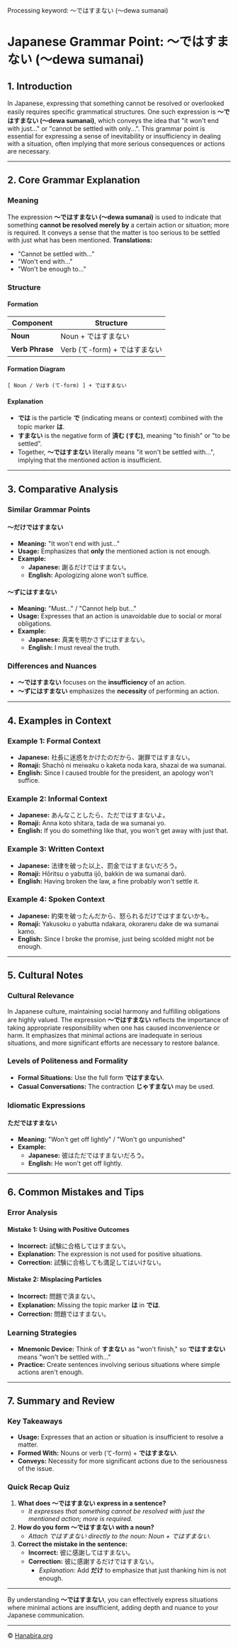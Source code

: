 Processing keyword: ～ではすまない (〜dewa sumanai)
# Japanese Grammar Point: ～ではすまない (〜dewa sumanai)

## 1. Introduction
In Japanese, expressing that something cannot be resolved or overlooked easily requires specific grammatical structures. One such expression is **～ではすまない (〜dewa sumanai)**, which conveys the idea that "it won't end with just..." or "cannot be settled with only...". This grammar point is essential for expressing a sense of inevitability or insufficiency in dealing with a situation, often implying that more serious consequences or actions are necessary.

---
## 2. Core Grammar Explanation
### Meaning
The expression **～ではすまない (〜dewa sumanai)** is used to indicate that something **cannot be resolved merely by** a certain action or situation; more is required. It conveys a sense that the matter is too serious to be settled with just what has been mentioned.
**Translations:**
- "Cannot be settled with..."
- "Won't end with..."
- "Won't be enough to..."
### Structure
#### Formation
| **Component**      | **Structure**                      |
|--------------------|------------------------------------|
| **Noun**           | Noun + ではすまない                 |
| **Verb Phrase**    | Verb (て-form) + ではすまない      |
#### Formation Diagram
```plaintext
[ Noun / Verb (て-form) ] + ではすまない
```
#### Explanation
- **では** is the particle **で** (indicating means or context) combined with the topic marker **は**.
- **すまない** is the negative form of **済む (すむ)**, meaning "to finish" or "to be settled".
- Together, **～ではすまない** literally means "it won't be settled with...", implying that the mentioned action is insufficient.
---
## 3. Comparative Analysis
### Similar Grammar Points
#### ～だけではすまない
- **Meaning:** "It won't end with just..."
- **Usage:** Emphasizes that **only** the mentioned action is not enough.
- **Example:** 
  - **Japanese:** 謝るだけではすまない。
  - **English:** Apologizing alone won't suffice.
#### ～ずにはすまない
- **Meaning:** "Must..." / "Cannot help but..."
- **Usage:** Expresses that an action is unavoidable due to social or moral obligations.
- **Example:**
  - **Japanese:** 真実を明かさずにはすまない。
  - **English:** I must reveal the truth.
### Differences and Nuances
- **～ではすまない** focuses on the **insufficiency** of an action.
- **～ずにはすまない** emphasizes the **necessity** of performing an action.
---
## 4. Examples in Context
### Example 1: Formal Context
- **Japanese:** 社長に迷惑をかけたのだから、謝罪ではすまない。
- **Romaji:** Shachō ni meiwaku o kaketa noda kara, shazai de wa sumanai.
- **English:** Since I caused trouble for the president, an apology won't suffice.
### Example 2: Informal Context
- **Japanese:** あんなことしたら、ただではすまないよ。
- **Romaji:** Anna koto shitara, tada de wa sumanai yo.
- **English:** If you do something like that, you won't get away with just that.
### Example 3: Written Context
- **Japanese:** 法律を破った以上、罰金ではすまないだろう。
- **Romaji:** Hōritsu o yabutta ijō, bakkin de wa sumanai darō.
- **English:** Having broken the law, a fine probably won't settle it.
### Example 4: Spoken Context
- **Japanese:** 約束を破ったんだから、怒られるだけではすまないかも。
- **Romaji:** Yakusoku o yabutta ndakara, okorareru dake de wa sumanai kamo.
- **English:** Since I broke the promise, just being scolded might not be enough.
---
## 5. Cultural Notes
### Cultural Relevance
In Japanese culture, maintaining social harmony and fulfilling obligations are highly valued. The expression **～ではすまない** reflects the importance of taking appropriate responsibility when one has caused inconvenience or harm. It emphasizes that minimal actions are inadequate in serious situations, and more significant efforts are necessary to restore balance.
### Levels of Politeness and Formality
- **Formal Situations:** Use the full form **ではすまない**.
- **Casual Conversations:** The contraction **じゃすまない** may be used.
### Idiomatic Expressions
#### ただではすまない
- **Meaning:** "Won't get off lightly" / "Won't go unpunished"
- **Example:**
  - **Japanese:** 彼はただではすまないだろう。
  - **English:** He won't get off lightly.
---
## 6. Common Mistakes and Tips
### Error Analysis
#### Mistake 1: Using with Positive Outcomes
- **Incorrect:** 試験に合格してはすまない。
- **Explanation:** The expression is not used for positive situations.
- **Correction:** 試験に合格しても満足してはいけない。
#### Mistake 2: Misplacing Particles
- **Incorrect:** 問題で済まない。
- **Explanation:** Missing the topic marker **は** in **では**.
- **Correction:** 問題ではすまない。
### Learning Strategies
- **Mnemonic Device:** Think of **すまない** as "won't finish," so **ではすまない** means "won't be settled with..."
- **Practice:** Create sentences involving serious situations where simple actions aren't enough.
---
## 7. Summary and Review
### Key Takeaways
- **Usage:** Expresses that an action or situation is insufficient to resolve a matter.
- **Formed With:** Nouns or verb (て-form) + **ではすまない**.
- **Conveys:** Necessity for more significant actions due to the seriousness of the issue.
### Quick Recap Quiz
1. **What does ～ではすまない express in a sentence?**
   - *It expresses that something cannot be resolved with just the mentioned action; more is required.*
2. **How do you form ～ではすまない with a noun?**
   - *Attach ではすまない directly to the noun: Noun + ではすまない.*
3. **Correct the mistake in the sentence:**
   - **Incorrect:** 彼に感謝してはすまない。
   - **Correction:** 彼に感謝するだけではすまない。
     - *Explanation:* Add **だけ** to emphasize that just thanking him is not enough.
---
By understanding **～ではすまない**, you can effectively express situations where minimal actions are insufficient, adding depth and nuance to your Japanese communication.


---

© [Hanabira.org](https://hanabira.org)
